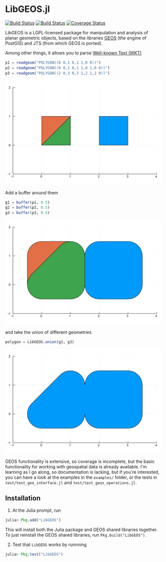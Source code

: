 LibGEOS.jl
==========
[![Build Status](https://travis-ci.org/JuliaGeo/LibGEOS.jl.svg?branch=master)](https://travis-ci.org/JuliaGeo/LibGEOS.jl)
[![Build Status](https://ci.appveyor.com/api/projects/status/github/JuliaGeo/LibGEOS.jl?svg=true&branch=master)](https://ci.appveyor.com/project/JuliaGeo/LibGEOS-jl/branch/master)
[![Coverage Status](https://coveralls.io/repos/github/JuliaGeo/LibGEOS.jl/badge.svg)](https://coveralls.io/github/JuliaGeo/LibGEOS.jl)

LibGEOS is a LGPL-licensed package for manipulation and analysis of planar geometric objects, based on the libraries [GEOS](https://trac.osgeo.org/geos/) (the engine of PostGIS) and JTS (from which GEOS is ported).

Among other things, it allows you to parse [Well-known Text (WKT)](https://en.wikipedia.org/wiki/Well-known_text)

```julia
p1 = readgeom("POLYGON((0 0,1 0,1 1,0 0))")
p2 = readgeom("POLYGON((0 0,1 0,1 1,0 1,0 0))")
p3 = readgeom("POLYGON((2 0,3 0,3 1,2 1,2 0))")
```
![Example 1](examples/example1.png)

Add a buffer around them
```julia
g1 = buffer(p1, 0.5)
g2 = buffer(p2, 0.5)
g3 = buffer(p3, 0.5)
```
![Example 2](examples/example2.png)

and take the union of different geometries
```julia
polygon = LibGEOS.union(g1, g3)
```
![Example 3](examples/example3.png)

GEOS functionality is extensive, so coverage is incomplete, but the basic functionality for working with geospatial data is already available. I'm learning as I go along, so documentation is lacking, but if you're interested, you can have a look at the examples in the `examples/` folder, or the tests in `test/test_geo_interface.jl` and `test/test_geos_operations.jl`.

Installation
------------
1. At the Julia prompt, run 
  ```julia
  julia> Pkg.add("LibGEOS")
  ```
  This will install both the Julia package and GEOS shared libraries together. To just reinstall the GEOS shared libraries, run `Pkg.build("LibGEOS")`.

2. Test that `LibGEOS` works by runnning
  ```julia
  julia> Pkg.test("LibGEOS")
  ```
